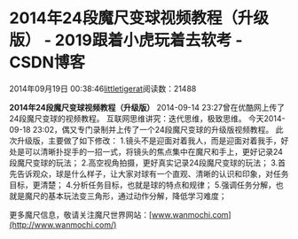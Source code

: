 
# 2014年24段魔尺变球视频教程（升级版） - 2019跟着小虎玩着去软考 - CSDN博客

2014年09月19日 00:38:46[littletigerat](https://me.csdn.net/littletigerat)阅读数：21488


**2014年24段魔尺变球视频教程（升级版）**
2014-09-14 23:27曾在优酷网上传了24段魔尺变球的视频教程。
互联网思维讲究：迭代思维，极致思维。
今天2014-09-18 23:02，偶又专门录制并上传了一个24段魔尺变球的升级版视频教程。
此次升级版，主要做了如下修改：
1.镜头不是迎面对着我人，而是迎面对着我手，好处是可以清晰扑捉手的一招一式，将镜头的焦点集中在魔尺和手上，更好记录24段魔尺变球的玩法；
2.高空视角拍摄，更好真实记录24段魔尺变球的玩法；
3.首先告诉观众，球是什么样子，让大家对球有一个直观、清晰的认识和印象，对任务目标，更清楚；
4.分析任务目标，也就是球的特点和规律；
5.强调任务分解，也就是魔尺的基本玩法变三角形，通过动作分解，降低学习难度；

更多魔尺信息，敬请关注魔尺世界网站：[www.wanmochi.com](http://www.wanmochi.com/)


